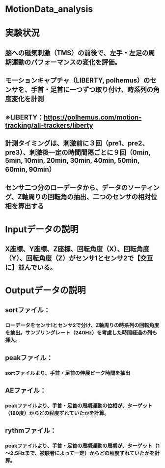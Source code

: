 # MotionData_analysis


# 実験状況
## 脳への磁気刺激（TMS）の前後で、左手・左足の周期運動のパフォーマンスの変化を評価。
## モーションキャプチャ（LIBERTY, polhemus）のセンサを、手首・足首に一つずつ取り付け、時系列の角度変化を計測
## ※LIBERTY：https://polhemus.com/motion-tracking/all-trackers/liberty
## 計測タイミングは、刺激前に３回（pre1、pre2、pre3）、刺激後一定の時間間隔ごとに９回（0min, 5min, 10min, 20min, 30min, 40min, 50min, 60min, 90min）
## センサ二つ分のローデータから、データのソーティング、Z軸周りの回転角の抽出、二つのセンサの相対位相を算出する

# Inputデータの説明
## X座標、Y座標、Z座標、回転角度（X）、回転角度（Y）、回転角度（Z）がセンサ1とセンサ2で【交互に】並んでいる。


# Outputデータの説明
## sortファイル：
### ローデータをセンサ1とセンサ2で分け、Z軸周りの時系列の回転角度を抽出。サンプリングレート（240Hz）を考慮した時間経過の列も挿入。
## peakファイル：
### sortファイルより、手首・足首の伸展ピーク時間を抽出
## AEファイル：
### peakファイルより、手首・足首の周期運動の位相が、ターゲット（180度）からどの程度ずれていたかを計算。
## rythmファイル：
### peakファイルより、手首・足首の周期運動の周期が、ターゲット（1～2.5Hzまで、被験者によって一定）からどの程度ずれていたかを計算。
